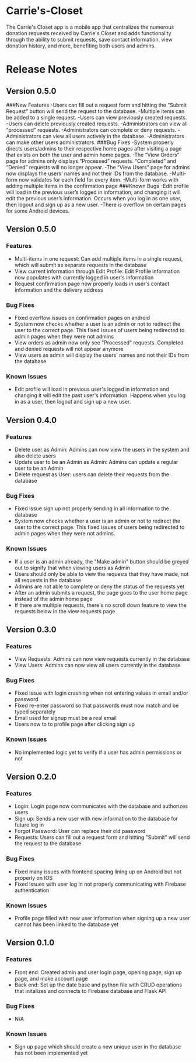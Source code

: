 # Carrie's-Closet
The Carrie's Closet app is a mobile app that centralizes the numerous donation requests received by Carrie's Closet and adds functionality
through the ability to submit requests, save contact information, view donation history, and more, benefiting both users and admins.


# Release Notes
## Version 0.5.0
###New Features
-Users can fill out a request form and hitting the “Submit Request” button will send the request to the database.
-Multiple items can be added to a single request.
-Users can view previously created requests.
-Users can delete previously created requests.
-Administrators can view all “processed” requests.
-Administrators can complete or deny requests.
-Administrators can view all users actively in the database.
-Administrators can make other users administrators.
###Bug Fixes
-System properly directs users/admins to their respective home pages after visiting a page that exists on both the user and admin home pages.
-The “View Orders” page for admins only displays “Processed” requests. “Completed” and “Denied” requests will no longer appear.
-The “View Users” page for admins now displays the users’ names and not their IDs from the database.
-Multi-form now validates for each field for every item.
-Multi-form works with adding multiple items in the confirmation page
###Known Bugs
-Edit profile will load in the previous user’s logged in information, and changing it will edit the previous user’s information. Occurs when you log in as one user, then logout and sign up as a new user.
-There is overflow on certain pages for some Android devices.


## Version 0.5.0

### Features

- Multi-items in one request: Can add multiple items in a single request, which will submit as separate requests in the database
- View current information through Edit Profile: Edit Profile information now populates with currently logged in user's information 
- Request confirmation page now properly loads in user's contact information and the delivery address

### Bug Fixes

- Fixed overflow issues on confirmation pages on android
- System now checks whether a user is an admin or not to redirect the user to the correct page. This fixed issues of users being redirected to admin pages when they were not admins
- View orders as admin now only see "Processed" requests. Completed and denied requests will not appear anymore 
- View users as admin will display the users' names and not their IDs from the database

### Known Issues

- Edit profile will load in previous user's logged in information and changing it will edit the past user's information. Happens when you log in as a user, then logout and sign up a new user.


## Version 0.4.0

### Features

- Delete user as Admin: Admins can now view the users in the system and also delete users
- Update user to be an Admin as Admin: Admins can update a regular user to be an Admin
- Delete request as User: users can delete their requests from the database

### Bug Fixes

- Fixed issue sign up not properly sending in all information to the database
- System now checks whether a user is an admin or not to redirect the user to the correct page. This fixed issues of users being redirected to admin pages when they were not admins.

### Known Issues

- If a user is an admin already, the "Make admin" button should be greyed out to signify that when viewing users as Admin
- Users should only be able to view the requests that they have made, not all requests in the database
- Admins are not able to complete or deny the status of the requests yet
- After an admin submits a request, the page goes to the user home page instead of the admin home page
- If there are multiple requests, there's no scroll down feature to view the requests below in the view requests page


## Version 0.3.0

### Features

- View Requests: Admins can now view requests currently in the database
- View Users: Admins can now view all users currently in the database

### Bug Fixes

- Fixed issue with login crashing when not entering values in email and/or password
- Fixed re-enter password so that passwords must now match and be typed separately
- Email used for signup must be a real email
- Users now to to profile page after clicking sign up 

### Known Issues

- No implemented logic yet to verify if a user has admin permissions or not


## Version 0.2.0

### Features

- Login: Login page now communicates with the database and authorizes users
- Sign up: Sends a new user with new information to the database for future log in
- Forgot Password: User can replace their old password
- Requests: Users can fill out a request form and hitting "Submit" will send the request to the database

### Bug Fixes

- Fixed many issues with frontend spacing lining up on Android but not properly on IOS
- Fixed issues with user log in not properly communicating with Firebase authentication

### Known Issues

- Profile page filled with new user information when signing up a new user cannot has been linked to the database yet


## Version 0.1.0

### Features

- Front end: Created admin and user login page, opening page, sign up page, and make account page
- Back end: Set up the date base and python file with CRUD operations that initalizes and connects to Firebase database and Flask API

### Bug Fixes

- N/A

### Known Issues

- Sign up page which should create a new unique user in the database has not been implemented yet 
